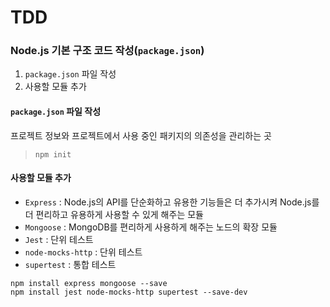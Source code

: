 # TDD

### Node.js 기본 구조 코드 작성(`package.json`)

1.  `package.json` 파일 작성
2.  사용할 모듈 추가

#### `package.json` 파일 작성

프로젝트 정보와 프로젝트에서 사용 중인 패키지의 의존성을 관리하는 곳

>   `npm init`

#### 사용할 모듈 추가

-   `Express` : Node.js의 API를 단순화하고 유용한 기능들은 더 추가시켜
    Node.js를 더 편리하고 유용하게 사용할 수 있게 해주는 모듈
-   `Mongoose` : MongoDB를 편리하게 사용하게 해주는 노드의 확장 모듈
-   `Jest` : 단위 테스트
-   `node-mocks-http` : 단위 테스트
-   `supertest` : 통합 테스트

```
npm install express mongoose --save
npm install jest node-mocks-http supertest --save-dev
```
